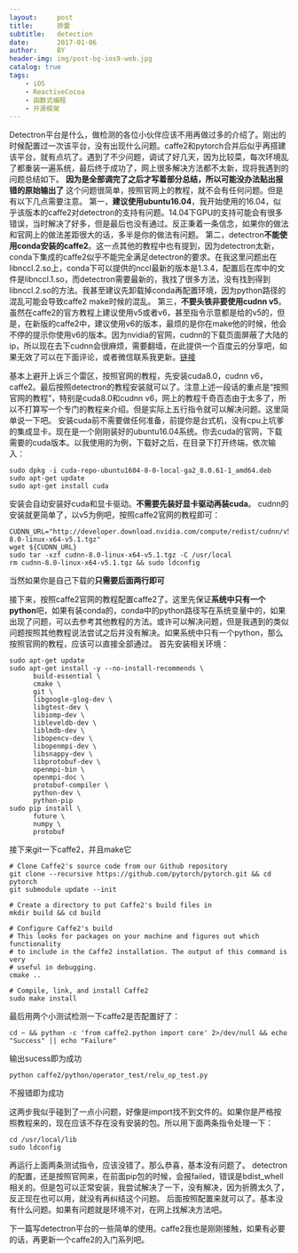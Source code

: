 ```yaml
---
layout:     post
title:      排雷
subtitle:   detection
date:       2017-01-06
author:     BY
header-img: img/post-bg-ios9-web.jpg
catalog: true
tags:
    - iOS
    - ReactiveCocoa
    - 函数式编程
    - 开源框架
---
```


Detectron平台是什么，做检测的各位小伙伴应该不用再做过多的介绍了。刚出的时候配置过一次该平台，没有出现什么问题。caffe2和pytorch合并后似乎再搭建该平台，就有点坑了。遇到了不少问题，调试了好几天，因为比较菜，每次环境乱了都重装一遍系统，最后终于成功了，网上很多解决方法都不太新，现将我遇到的问题总结如下。
**因为是全部调完了之后才写着部分总结，所以可能没办法贴出报错的原始输出了**
这个问题很简单，按照官网上的教程，就不会有任何问题。但是有以下几点需要注意。
第一，**建议使用ubuntu16.04**，我开始使用的16.04，似乎该版本的caffe2对detectron的支持有问题。14.04下GPU的支持可能会有很多错误，当时解决了好多，但是最后也没有通过。反正秉着一条信念，如果你的做法和官网上的做法差距很大的话，多半是你的做法有问题。
第二，detectron**不能使用conda安装的caffe2**。这一点其他的教程中也有提到，因为detectron太新，conda下集成的caffe2似乎不能完全满足detectron的要求。在我这里问题出在libnccl.2.so上，conda下可以提供的nccl最新的版本是1.3.4，配置后在库中的文件是libnccl.1.so，而detectron需要最新的，我找了很多方法，没有找到得到libnccl.2.so的方法。我甚至建议先卸载掉conda再配置环境，因为python路径的混乱可能会导致caffe2 make时候的混乱。
第三，**不要头铁非要使用cudnn v5**。虽然在caffe2的官方教程上建议使用v5或者v6，甚至指令示意都是给的v5的，但是，在新版的caffe2中，建议使用v6的版本，最烦的是你在make他的时候，他会不停的提示你使用v6的版本。因为nvidia的官网，cudnn的下载页面屏蔽了大陆的ip，所以现在去下cudnn会很麻烦，需要翻墙，在此提供一个百度云的分享吧，如果无效了可以在下面评论，或者微信联系我更新。[链接](https://pan.baidu.com/s/1l-ikg75jDeO0Vhfr2cFx7Q)

基本上避开上诉三个雷区，按照官网的教程，先安装cuda8.0，cudnn v6，caffe2。最后按照detectron的教程安装就可以了。注意上述一段话的重点是“按照官网的教程”，特别是cuda8.0和cudnn v6，网上的教程千奇百态由于太多了，所以不打算写一个专门的教程来介绍。但是实际上五行指令就可以解决问题。这里简单说一下吧。
安装cuda前不需要做任何准备，前提你是台式机，没有cpu上坑爹的集成显卡。现在是一个刚刚装好的ubuntu16.04系统。你去cuda的官网，下载需要的cuda版本。以我使用的为例，下载好之后，在目录下打开终端，依次输入：
```shell
sudo dpkg -i cuda-repo-ubuntu1604-8-0-local-ga2_8.0.61-1_amd64.deb
sudo apt-get update
sudo apt-get install cuda
```
安装会自动安装好cuda和显卡驱动。**不需要先装好显卡驱动再装cuda**。
cudnn的安装就更简单了，以v5为例吧，按照caffe2官网的教程即可：
```shell
CUDNN_URL="http://developer.download.nvidia.com/compute/redist/cudnn/v5.1/cudnn-8.0-linux-x64-v5.1.tgz"
wget ${CUDNN_URL}
sudo tar -xzf cudnn-8.0-linux-x64-v5.1.tgz -C /usr/local
rm cudnn-8.0-linux-x64-v5.1.tgz && sudo ldconfig
```
当然如果你是自己下载的**只需要后面两行即可**

接下来，按照caffe2官网的教程配置caffe2了。这里先保证**系统中只有一个python**吧，如果有装conda的，conda中的python路径写在系统变量中的，如果出现了问题，可以去参考其他教程的方法。或许可以解决问题，但是我遇到的类似问题按照其他教程说法尝试之后并没有解决。如果系统中只有一个python，那么按照官网的教程，应该可以直接全部通过。
首先安装相关环境：
```
sudo apt-get update
sudo apt-get install -y --no-install-recommends \
      build-essential \
      cmake \
      git \
      libgoogle-glog-dev \
      libgtest-dev \
      libiomp-dev \
      libleveldb-dev \
      liblmdb-dev \
      libopencv-dev \
      libopenmpi-dev \
      libsnappy-dev \
      libprotobuf-dev \
      openmpi-bin \
      openmpi-doc \
      protobuf-compiler \
      python-dev \
      python-pip                          
sudo pip install \
      future \
      numpy \
      protobuf
```
接下来git一下caffe2，并且make它
```shell
# Clone Caffe2's source code from our Github repository
git clone --recursive https://github.com/pytorch/pytorch.git && cd pytorch
git submodule update --init

# Create a directory to put Caffe2's build files in
mkdir build && cd build

# Configure Caffe2's build
# This looks for packages on your machine and figures out which functionality
# to include in the Caffe2 installation. The output of this command is very
# useful in debugging.
cmake ..

# Compile, link, and install Caffe2
sudo make install
```
最后用两个小测试检测一下caffe2是否配置好了：
```shell
cd ~ && python -c 'from caffe2.python import core' 2>/dev/null && echo "Success" || echo "Failure"
```
输出sucess即为成功
```shell
python caffe2/python/operator_test/relu_op_test.py
```
不报错即为成功

这两步我似乎碰到了一点小问题，好像是import找不到文件的。如果你是严格按照教程来的，现在应该不存在没有安装的包。所以用下面两条指令处理一下：
```shell
cd /usr/local/lib
sudo ldconfig
```
再运行上面两条测试指令，应该没错了。那么恭喜，基本没有问题了。
detectron的配置，还是按照官网来，在前面pip包的时候，会报failed，错误是bdist_whell相关的。但是包可以正常安装，我尝试解决了一下，没有解决，因为折腾太久了，反正现在也可以用，就没有再纠结这个问题。
后面按照配置来就可以了。基本没有什么问题。如果有问题就是环境不对，在网上找解决方法吧。

下一篇写detectron平台的一些简单的使用。caffe2我也是刚刚接触，如果有必要的话，再更新一个caffe2的入门系列吧。




